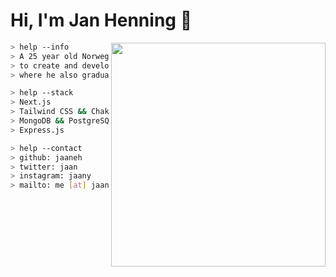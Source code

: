 # Hi, I'm Jan Henning :wave:

<img align="right" width="343" height="358" src="https://media2.giphy.com/media/JIX9t2j0ZTN9S/giphy.gif?cid=ecf05e470a469c0a71d6b3c9475761436ef362b85642227a&rid=giphy.gif">

```bash
> help --info
> A 25 year old Norwegian male who mainly uses JavaScript & TypeScript
> to create and develop. He currently works at Noroff school in Norway
> where he also graduated from at the end of 2019.
```
```bash
> help --stack
> Next.js
> Tailwind CSS && Chakra UI
> MongoDB && PostgreSQL
> Express.js
```
```bash
> help --contact
> github: jaaneh
> twitter: jaan
> instagram: jaany
> mailto: me [at] jaany.xyz
```
